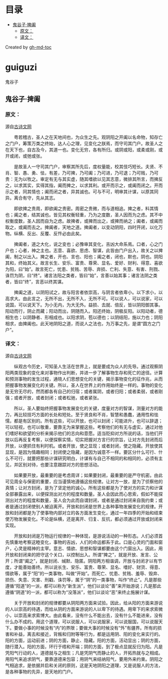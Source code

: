 目录
=================

  * [鬼谷子·捭阖](#鬼谷子捭阖)
     * [原文：](#原文)
     * [译文：](#译文)

Created by [gh-md-toc](https://github.com/ekalinin/github-markdown-toc)

# guiguzi
鬼谷子

## 鬼谷子·捭阖


### 原文：
源自[古诗文网](https://so.gushiwen.org/guwen/bookv_3287.aspx)

　　粤若稽古，圣人之在天地间也，为众生之先。观阴阳之开阖以名命物，知存亡之门户，筹策万类之终始，达人心之理，见变化之朕焉，而守司其门户。故圣人之在天下也，自古及今，其道一也。变化无穷，各有所归。或阴或阳，或柔或刚，或开或闭，或弛或张。

　　是故圣人一守司其门户，审察其所先后，度权量能，校其伎巧短长。夫贤、不肖、智、愚、勇、怯，有差，乃可捭，乃可阖；乃可进，乃可退；乃可贱，乃可贵：无为以牧之。审定有无与其实虚，随其嗜欲以见其志意，微排其所言，而捭反之，以求其实，实得其指，阖而捭之，以求其利。或开而示之，或阖而闭之。开而示之者，同其情也；阖而闭之者，异其诚也。可与不可，明审其计谋，以原其同异。离合有守，先从其志。

　　即欲捭之贵周，即欲阖之贵密。周密之贵微，而与道相追。捭之者，料其情也；阖之者，结其诚也。皆见其权衡轻重，乃为之度数，圣人因而为之虑。其不中权衡度数，圣人因而自为之虑。故捭者，或捭而出之，或捭而纳之；阖者，或阖而取之，或阖而去之。捭阖者，天地之道。捭阖者，以变动阴阳，四时开闭，以化万物。纵横、反出、反覆、反忤必由此矣。

　　捭阖者，道之大化，说之变也；必豫审其变化，吉凶大命系焉。口者，心之门户也；心者，神之主也。志意、喜欲、思虑、智谋，此皆由门户出入，故关之以捭阖，制之以出入。捭之者，开也、言也、阳也；阖之者，闭也，默也，阴也。阴阳其和，终始其义。故言长生、安乐、富贵、尊荣、显名、爱好、财利、得意、喜欲为阳，曰“始”。故言死亡，忧患、贫贱、苦辱、弃损、亡利、失意、有害、刑戮、诛罚为阴，曰“终”。诸言法阳之类者，皆曰“始”，言善以始其事；诸言法阴之类者，皆曰“终”，言恶以终其谋。

　　捭阖之道，以阴阳试之，故与阳言者依崇高，与阴言者依卑小。以下求小，以高求大。由此言之，无所不出，无所不入，无所不可。可以说人，可以说家，可以说国，可以说天下。为小无内，为大无外。益损、去就、倍反，皆以阴阳御其事。阳动而行，阴止而藏；阳动而出，阴随而入。阳还终始，阴极反阳。以阳动者，德相生也；以阴静者、形相成也。以阳求阴，苞以德也；以阴结阳，施以力也；阴阳相求，由捭阖也。此天地阴阳之道，而说人之法也，为万事之先，是谓“圆方之门户”。
 ### 译文：
 源自[古诗文网](https://so.gushiwen.org/guwen/bookv_3287.aspx)
 
 　　纵观古今历史，可知圣人生活在世界上，就是要成为众人的先导。通过观察阴阳两类现象的变化来对事物作出判断，并进一步了解事物生存和死亡的途径。计算和预测事物的发生过程，通晓人们思想变化的关键，揭示事物变化的征作兆，从而把握事物发展变化的关键。所以，圣人在世界上的作用始终是一样的。事物的变化是无穷无尽的，然而都各有自己的归宿；或者属阴，或者归阳；或者柔弱，或者刚强；或者开放，或者封闭；或者松驰，或者紧张。

　　所以，圣人要始终把握事物发展变化的关键，度量对方的智谋，测量对方的能力，再比较技巧方面的长处和短处。至于贤良和不肖，智慧和愚蠢，通用性和怯懦，都是有区别的。所有这些，可以开放，也可以封闭；可能进升，也可以辞退；可以轻视，也可以敬重，要靠无为来掌握这些。考察他们的有无与虚实，通过对他们嗜好和欲望的分析来揭示他们的志向和意愿。适当贬抑对方所说的话，当他们开放以后再反复考察，以便探察实情，切实把握对方言行的宗旨，让对方先封闭而后开放，以便抓住有利时机。或者开放，使之显现；或者封闭，使之隐藏。开放使其显现，是因为情趣相同；封闭使之隐藏，是因为诚意不一样。要区分什么可行、什么不可行，就要把那些计谋研究明白，计谋有与自己不相同的和相同的，必须有主见，并区别对待，也要注意跟踪对方的思想活动。

　　如果要开放，最重要的是考虑周详；如果要封闭，最重要的是严守机密。由此可见周全与保密的重要，应当谨慎地遵循这些规律。让对方一放，是为了侦察他的真情；让对方封闭，是为了坚定他的诚心。所有这些都是为了使对方的实力和计谋全部暴露出来，以便探测出对方的程度和数量。圣人会因此而心思索，假如不能探测出对方的程度和数量，圣人会为此而自谓封闭，或者是通过封闭来自我约束；或者是通过封闭使别人被迫离开。开放和封闭是世界上各种事物发展变化的规律。开放和封闭都是为了使事物内部对立的各方面发生变化，通过一年四季的开始和结束使万物发展变化。不论是纵横，还是离开、归复、反抗，都必须通过开放或封闭来实现。

　　开放和封闭是万物运行规律的一种体现，是游说活动的一种形态。人们必须首先慎重地考察这睦变化，事物的吉凶，人们的命运都系于此。口是心灵的门面和窗户，心灵是精神的主宰。意志、情欲、思想和智谋都要由这个门窗出入。因此，用开放和封闭来的把守这个关口，以控制出入。所谓“捭之”，就是开放、发言、公开；所谓“阖之”，就是封闭、缄默、隐匿。阴阳两方相谐调，开放与封闭才以有节度，才能善始善终。所以说长生、安乐、富贵、尊荣、显名、嗜好、财货、得意、情欲等，属于“阳”的一类事物，叫做“开始”。而死亡、忧患、贫贱、羞辱、毁弃、损伤、失意、灾害、刑戳、诛罚等，属于“阴”的一类事物，叫作“终止”。凡是那些遵循“阳道”的一派，都可以称为“新生派”，他们以谈论“善”来开始游说；凡是那此遵循“阴道”的一派，都可以称为“没落派”，他们以谈论“恶”来终止施展计谋。

　　关于开放和封闭的规律都要从阴阳两方面来试验。因此，给从阳的方面来游说的人以崇高的待遇，而给从阴的方面来游说的人以卑下的待遇。用卑下的来求索微小，以崇高来求索博大。由此看来，没有什么不能出去，没有什么不能进来，没有什么办不成的。用这个道理，可以说服人，可以说服家，可以说服国，可以说服天下。要做小事的时候没有“内”的界限；要做大事的时候没有“外”有疆界。所有的损害和补益，离去和接近，背叛和归附等等行为，都是运用阴、阳的变化来实行的。阳的方面，运动前进；阴的方面，静止、隐藏。阳的方面，活动显出；阴的方面，随行潜入。阳的方面，环行于绺和开端；阴的方面，到了极点显就反归为阳。凡是凭阳气行动的人，道德就与之相生；凡是凭阴气而静止的人，开拓热就与之相成。用阳气来追求阴气，要靠道德来包容；用阴气来结纳阳气，要用外来约束。阴阳之气相追求，是依据并启和关闭的原则，这是天地阴阳之道理，又是说服人的方法，是各种事物的先异，是天地的门户。
  
